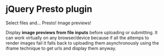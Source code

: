 jQuery Presto plugin
====================

Select files and... Presto! Image previews!

Display **image previews from file inputs** before uploading or submitting.
It can work virtually on any browser/device because if all the attemps to
render images fail it falls back to uploading them asynchronously using the
iframe technique to get urls and display them anyway.
